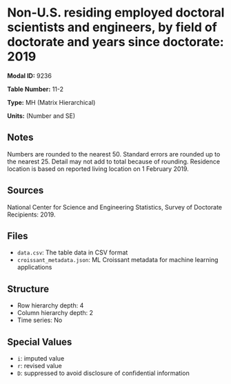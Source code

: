 # Non-U.S. residing employed doctoral scientists and engineers, by field of doctorate and years since doctorate: 2019

**Modal ID:** 9236

**Table Number:** 11-2

**Type:** MH (Matrix Hierarchical)

**Units:** (Number and SE)

## Notes

Numbers are rounded to the nearest 50. Standard errors are rounded up to the nearest 25. Detail may not add to total because of rounding. Residence location is based on reported living location on 1 February 2019.

## Sources

National Center for Science and Engineering Statistics, Survey of Doctorate Recipients: 2019.

## Files

- `data.csv`: The table data in CSV format
- `croissant_metadata.json`: ML Croissant metadata for machine learning applications

## Structure

- Row hierarchy depth: 4
- Column hierarchy depth: 2
- Time series: No

## Special Values

- `i`: imputed value
- `r`: revised value
- `D`: suppressed to avoid disclosure of confidential information
